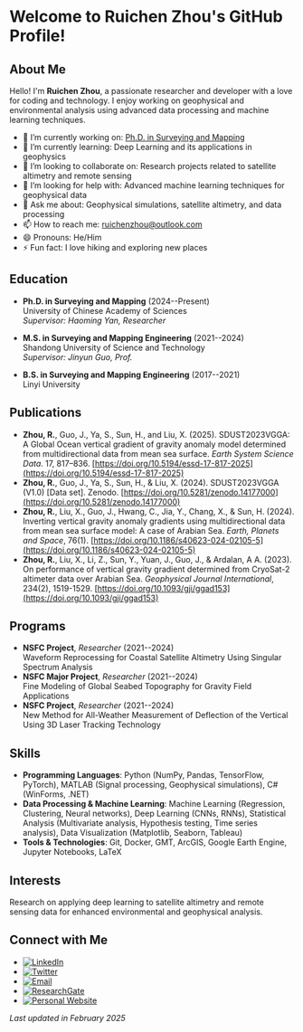 # Welcome to Ruichen Zhou's GitHub Profile!

## About Me

Hello! I'm **Ruichen Zhou**, a passionate researcher and developer with a love for coding and technology. I enjoy working on geophysical and environmental analysis using advanced data processing and machine learning techniques.

- 🔭 I’m currently working on: [Ph.D. in Surveying and Mapping](https://example.com)
- 🌱 I’m currently learning: Deep Learning and its applications in geophysics
- 👯 I’m looking to collaborate on: Research projects related to satellite altimetry and remote sensing
- 🤔 I’m looking for help with: Advanced machine learning techniques for geophysical data
- 💬 Ask me about: Geophysical simulations, satellite altimetry, and data processing
- 📫 How to reach me: [ruichenzhou@outlook.com](mailto:ruichenzhou@outlook.com)
- 😄 Pronouns: He/Him
- ⚡ Fun fact: I love hiking and exploring new places

## Education

- **Ph.D. in Surveying and Mapping** (2024--Present)  
  University of Chinese Academy of Sciences  
  *Supervisor: Haoming Yan, Researcher*

- **M.S. in Surveying and Mapping Engineering** (2021--2024)  
  Shandong University of Science and Technology  
  *Supervisor: Jinyun Guo, Prof.*

- **B.S. in Surveying and Mapping Engineering** (2017--2021)  
  Linyi University

## Publications

- **Zhou, R.**, Guo, J., Ya, S., Sun, H., and Liu, X. (2025). SDUST2023VGGA: A Global Ocean vertical gradient of gravity anomaly model determined from multidirectional data from mean sea surface. *Earth System Science Data*. 17, 817–836. [https://doi.org/10.5194/essd-17-817-2025](https://doi.org/10.5194/essd-17-817-2025)
- **Zhou, R.**, Guo, J., Ya, S., Sun, H., & Liu, X. (2024). SDUST2023VGGA (V1.0) [Data set]. Zenodo. [https://doi.org/10.5281/zenodo.14177000](https://doi.org/10.5281/zenodo.14177000)
- **Zhou, R.**, Liu, X., Guo, J., Hwang, C., Jia, Y., Chang, X., & Sun, H. (2024). Inverting vertical gravity anomaly gradients using multidirectional data from mean sea surface model: A case of Arabian Sea. *Earth, Planets and Space*, 76(1). [https://doi.org/10.1186/s40623-024-02105-5](https://doi.org/10.1186/s40623-024-02105-5)
- **Zhou, R.**, Liu, X., Li, Z., Sun, Y., Yuan, J., Guo, J., & Ardalan, A A. (2023). On performance of vertical gravity gradient determined from CryoSat-2 altimeter data over Arabian Sea. *Geophysical Journal International*, 234(2), 1519-1529. [https://doi.org/10.1093/gji/ggad153](https://doi.org/10.1093/gji/ggad153)

## Programs

- **NSFC Project**, *Researcher* (2021--2024)  
  Waveform Reprocessing for Coastal Satellite Altimetry Using Singular Spectrum Analysis
- **NSFC Major Project**, *Researcher* (2021--2024)  
  Fine Modeling of Global Seabed Topography for Gravity Field Applications
- **NSFC Project**, *Researcher* (2021--2024)  
  New Method for All-Weather Measurement of Deflection of the Vertical Using 3D Laser Tracking Technology

## Skills

- **Programming Languages**: Python (NumPy, Pandas, TensorFlow, PyTorch), MATLAB (Signal processing, Geophysical simulations), C# (WinForms, .NET)
- **Data Processing & Machine Learning**: Machine Learning (Regression, Clustering, Neural networks), Deep Learning (CNNs, RNNs), Statistical Analysis (Multivariate analysis, Hypothesis testing, Time series analysis), Data Visualization (Matplotlib, Seaborn, Tableau)
- **Tools & Technologies**: Git, Docker, GMT, ArcGIS, Google Earth Engine, Jupyter Notebooks, LaTeX

## Interests

Research on applying deep learning to satellite altimetry and remote sensing data for enhanced environmental and geophysical analysis.

## Connect with Me

- [![LinkedIn](https://img.shields.io/badge/-LinkedIn-blue?style=flat&logo=linkedin)](https://www.linkedin.com/in/your-profile)
- [![Twitter](https://img.shields.io/badge/-Twitter-blue?style=flat&logo=twitter&logoColor=white)](https://twitter.com/your-profile)
- [![Email](https://img.shields.io/badge/-Email-gray?style=flat&logo=gmail&logoColor=white)](mailto:ruichenzhou@outlook.com)
- [![ResearchGate](https://img.shields.io/badge/-ResearchGate-green?style=flat&logo=researchgate)](https://www.researchgate.net/profile/Ruichen-Zhou-2)
- [![Personal Website](https://img.shields.io/badge/-Personal%20Website-blue?style=flat&logo=internet-explorer)](https://zhou-ruichen.github.io/)

*Last updated in February 2025*
